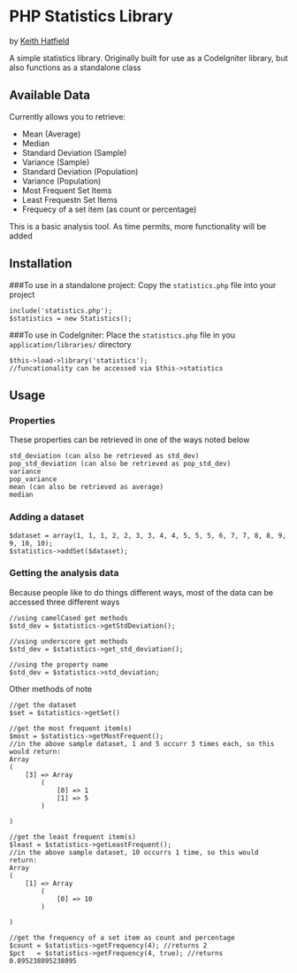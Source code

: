 # PHP Statistics Library
by [Keith Hatfield](http://keithscode.com)

A simple statistics library.
Originally built for use as a CodeIgniter library, but also functions as a standalone class

## Available Data
Currently allows you to retrieve:
* Mean (Average)
* Median
* Standard Deviation (Sample)
* Variance (Sample)
* Standard Deviation (Population)
* Variance (Population)
* Most Frequent Set Items
* Least Frequestn Set Items
* Frequecy of a set item (as count or percentage)

This is a basic analysis tool. As time permits, more functionality will be added

## Installation

###To use in a standalone project:
Copy the `statistics.php` file into your project

    include('statistics.php');
    $statistics = new Statistics();
    
###To use in CodeIgniter:
Place the `statistics.php` file in you `application/libraries/` directory

    $this->load->library('statistics');
    //funcationality can be accessed via $this->statistics
    
## Usage

### Properties
These properties can be retrieved in one of the ways noted below

    std_deviation (can also be retrieved as std_dev)
    pop_std_deviation (can also be retrieved as pop_std_dev)
    variance
    pop_variance
    mean (can also be retrieved as average)
    median

### Adding a dataset
    
    $dataset = array(1, 1, 1, 2, 2, 3, 3, 4, 4, 5, 5, 5, 6, 7, 7, 8, 8, 9, 9, 10, 10);
    $statistics->addSet($dataset);
    
### Getting the analysis data
Because people like to do things different ways, most of the data can be accessed three different ways

    //using camelCased get methods
    $std_dev = $statistics->getStdDeviation();
    
    //using underscore get methods
    $std_dev = $statistics->get_std_deviation();
    
    //using the property name
    $std_dev = $statistics->std_deviation;

Other methods of note

    //get the dataset
    $set = $statistics->getSet()
    
    //get the most frequent item(s)
    $most = $statistics->getMostFrequent();
    //in the above sample dataset, 1 and 5 occurr 3 times each, so this would return:
    Array
    (
        [3] => Array
            (
                [0] => 1
                [1] => 5
            )
    
    )
    
    //get the least frequent item(s)
    $least = $statistics->getLeastFrequent();
    //in the above sample dataset, 10 occurrs 1 time, so this would return:
    Array
    (
        [1] => Array
            (
                [0] => 10
            )
    
    )
    
    //get the frequency of a set item as count and percentage
    $count = $statistics->getFrequency(4); //returns 2
    $pct   = $statistics->getFrequency(4, true); //returns 0.095238095238095